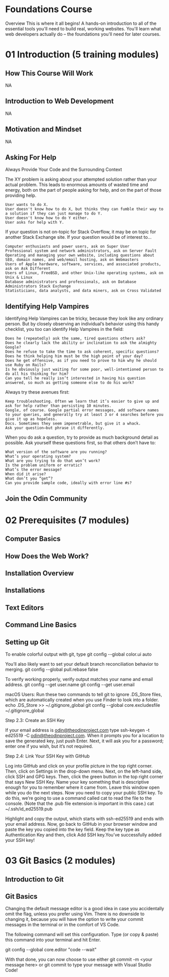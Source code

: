 # Foundations Course
Overview
This is where it all begins! A hands-on introduction to all of the essential tools you'll need to build real, working websites. You'll learn what web developers actually do – the foundations you'll need for later courses.

# 01 Introduction (5 training modules)
## How This Course Will Work
NA

## Introduction to Web Development
NA

## Motivation and Mindset
NA

## Asking For Help

Always Provide Your Code and the Surrounding Context

The XY problem is asking about your attempted solution rather than your actual problem. This leads to enormous amounts of wasted time and energy, both on the part of people asking for help, and on the part of those providing help.

    User wants to do X.
    User doesn't know how to do X, but thinks they can fumble their way to a solution if they can just manage to do Y.
    User doesn't know how to do Y either.
    User asks for help with Y.

If your question is not on-topic for Stack Overflow, it may be on topic for another Stack Exchange site. If your question would be of interest to…

    Computer enthusiasts and power users, ask on Super User
    Professional system and network administrators, ask on Server Fault
    Operating and managing your own website, including questions about SEO, domain names, and web/email hosting, ask on Webmasters
    Users of Apple hardware, software, services, and associated products, ask on Ask Different
    Users of Linux, FreeBSD, and other Unix-like operating systems, ask on Unix & Linux
    Database administrators and professionals, ask on Database Administrators Stack Exchange
    Statisticians, data analysts, and data miners, ask on Cross Validated 
	
## Identifying Help Vampires

Identifying Help Vampires can be tricky, because they look like any ordinary person. But by closely observing an individual’s behavior using this handy checklist, you too can identify Help Vampires in the field:

    Does he (repeatedly) ask the same, tired questions others ask?
    Does he clearly lack the ability or inclination to ask the almighty Google?
    Does he refuse to take the time to ask coherent, specific questions?
    Does he think helping him must be the high point of your day?
    Does he get offensive, as if you need to prove to him why he should use Ruby on Rails?
    Is he obviously just waiting for some poor, well-intentioned person to do all his thinking for him?
    Can you tell he really isn’t interested in having his question answered, so much as getting someone else to do his work?

Always try these avenues first:

    Keep troubleshooting. Often we learn that it’s easier to give up and ask for help rather than persisting 10 minutes. 
    Google, of course. Google partial error messages, add software names to your queries, and generally try at least 3 or 4 searches before you give it up as hopeless.
    Docs. Sometimes they seem impenetrable, but give it a whack. 
    Ask your question—but phrase it differently. 

When you do ask a question, try to provide as much background detail as possible. Ask yourself these questions first, so that others don’t have to:

    What version of the software are you running?
    What’s your operating system?
    What are you trying to do that won’t work?
    Is the problem uniform or erratic?
    What’s the error message?
    When did it arise?
    What don’t you “get”?
    Can you provide sample code, ideally with error line #s?


## Join the Odin Community

# 02 Prerequisites (7 modules)

## Computer Basics

## How Does the Web Work?

## Installation Overview

## Installations

## Text Editors

## Command Line Basics

## Setting up Git


To enable colorful output with git, type
git config --global color.ui auto

You’ll also likely want to set your default branch reconciliation behavior to merging. 
git config --global pull.rebase false

To verify working properly, verify output matches your name and email address.
git config --get user.name
git config --get user.email

macOS Users: Run these two commands to tell git to ignore .DS_Store files, which are automatically created when you use Finder to look into a folder.
echo .DS_Store >> ~/.gitignore_global
git config --global core.excludesfile ~/.gitignore_global

Step 2.3: Create an SSH Key

If your email address is odin@theodinproject.com type 
ssh-keygen -t ed25519 -C odin@theodinproject.com.
    When it prompts you for a location to save the generated key, just push Enter.
    Next, it will ask you for a password; enter one if you wish, but it’s not required.

Step 2.4: Link Your SSH Key with GitHub

Log into GitHub and click on your profile picture in the top right corner. Then, click on Settings in the drop-down menu. Next, on the left-hand side, click SSH and GPG keys. Then, click the green button in the top right corner that says New SSH Key. Name your key something that is descriptive enough for you to remember where it came from. Leave this window open while you do the next steps. Now you need to copy your public SSH key. To do this, we’re going to use a command called cat to read the file to the console. (Note that the .pub file extension is important in this case.)
cat ~/.ssh/id_ed25519.pub

Highlight and copy the output, which starts with ssh-ed25519 and ends with your email address. Now, go back to GitHub in your browser window and paste the key you copied into the key field. Keep the key type as Authentication Key and then, click Add SSH key.You’ve successfully added your SSH key!

# 03 Git Basics (2 modules)
## Introduction to Git

## Git Basics

Changing the default message editor is a good idea in case you accidentally omit the flag, unless you prefer using Vim. There is no downside to changing it, because you will have the option to write your commit messages in the terminal or in the comfort of VS Code.

The following command will set this configuration. Type (or copy & paste) this command into your terminal and hit Enter.

git config --global core.editor "code --wait"

With that done, you can now choose to use either git commit -m \<your message here> or git commit to type your message with Visual Studio Code!
